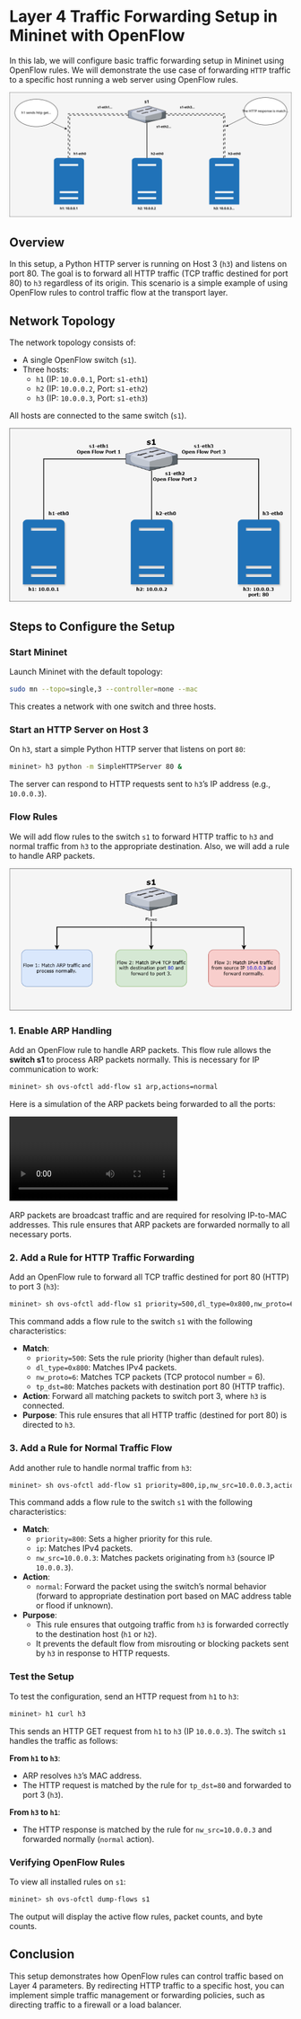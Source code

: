 # Layer 4 Traffic Forwarding Setup in Mininet with OpenFlow

In this lab, we will configure basic traffic forwarding setup in Mininet using OpenFlow rules. We will demonstrate the use case of forwarding `HTTP` traffic to a specific host running a web server using OpenFlow rules.

![](./images/lab3-8.drawio.svg)


## Overview

In this setup, a Python HTTP server is running on Host 3 (`h3`) and listens on port 80. The goal is to forward all HTTP traffic (TCP traffic destined for port 80) to `h3` regardless of its origin. This scenario is a simple example of using OpenFlow rules to control traffic flow at the transport layer.

## Network Topology

The network topology consists of:
- A single OpenFlow switch (`s1`).
- Three hosts:
  - `h1` (IP: `10.0.0.1`, Port: `s1-eth1`)
  - `h2` (IP: `10.0.0.2`, Port: `s1-eth2`)
  - `h3` (IP: `10.0.0.3`, Port: `s1-eth3`)

All hosts are connected to the same switch (`s1`).

![alt text](image-11.png)

## Steps to Configure the Setup

### Start Mininet
Launch Mininet with the default topology:

```bash
sudo mn --topo=single,3 --controller=none --mac
```

This creates a network with one switch and three hosts.

### Start an HTTP Server on Host 3

On `h3`, start a simple Python HTTP server that listens on port `80`:

```bash
mininet> h3 python -m SimpleHTTPServer 80 &
```
The server can respond to HTTP requests sent to `h3`’s IP address (e.g., `10.0.0.3`).

### Flow Rules

We will add flow rules to the switch `s1` to forward HTTP traffic to `h3` and normal traffic from `h3` to the appropriate destination. Also, we will add a rule to handle ARP packets.

![alt text](image-10.png)


### 1. Enable ARP Handling

Add an OpenFlow rule to handle ARP packets. This flow rule allows the **switch s1** to process ARP packets normally. This is necessary for IP communication to work:

```bash
mininet> sh ovs-ofctl add-flow s1 arp,actions=normal
```

Here is a simulation of the ARP packets being forwarded to all the ports:

<video controls src="Screen Recording 2025-01-18 225622.mp4" title="Title"></video>

ARP packets are broadcast traffic and are required for resolving IP-to-MAC addresses. This rule ensures that ARP packets are forwarded normally to all necessary ports.

### 2. Add a Rule for HTTP Traffic Forwarding

Add an OpenFlow rule to forward all TCP traffic destined for port 80 (HTTP) to port 3 (`h3`):

```bash
mininet> sh ovs-ofctl add-flow s1 priority=500,dl_type=0x800,nw_proto=6,tp_dst=80,actions=output:3
```

This command adds a flow rule to the switch `s1` with the following characteristics:

- **Match**:
  - `priority=500`: Sets the rule priority (higher than default rules).
  - `dl_type=0x800`: Matches IPv4 packets.
  - `nw_proto=6`: Matches TCP packets (TCP protocol number = 6).
  - `tp_dst=80`: Matches packets with destination port 80 (HTTP traffic).
- **Action**: Forward all matching packets to switch port 3, where `h3` is connected.
- **Purpose**: This rule ensures that all HTTP traffic (destined for port 80) is directed to `h3`.

### 3. Add a Rule for Normal Traffic Flow

Add another rule to handle normal traffic from `h3`:
```bash
mininet> sh ovs-ofctl add-flow s1 priority=800,ip,nw_src=10.0.0.3,actions=normal
```

This command adds a flow rule to the switch `s1` with the following characteristics:

- **Match**:
  - `priority=800`: Sets a higher priority for this rule.
  - `ip`: Matches IPv4 packets.
  - `nw_src=10.0.0.3`: Matches packets originating from `h3` (source IP `10.0.0.3`).
- **Action**: 
  - `normal`: Forward the packet using the switch’s normal behavior (forward to appropriate destination port based on MAC address table or flood if unknown).
- **Purpose**: 
  - This rule ensures that outgoing traffic from `h3` is forwarded correctly to the destination host (`h1` or `h2`).
  - It prevents the default flow from misrouting or blocking packets sent by `h3` in response to HTTP requests.

### Test the Setup
To test the configuration, send an HTTP request from `h1` to `h3`:
```bash
mininet> h1 curl h3
```
This sends an HTTP GET request from `h1` to `h3` (IP `10.0.0.3`). The switch `s1` handles the traffic as follows:

**From `h1` to `h3`**:

- ARP resolves `h3`’s MAC address.
- The HTTP request is matched by the rule for `tp_dst=80` and forwarded to port 3 (`h3`).

**From `h3` to `h1`**:
- The HTTP response is matched by the rule for `nw_src=10.0.0.3` and forwarded normally (`normal` action).

### Verifying OpenFlow Rules

To view all installed rules on `s1`:
```bash
mininet> sh ovs-ofctl dump-flows s1
```

The output will display the active flow rules, packet counts, and byte counts.

## Conclusion

This setup demonstrates how OpenFlow rules can control traffic based on Layer 4 parameters. By redirecting HTTP traffic to a specific host, you can implement simple traffic management or forwarding policies, such as directing traffic to a firewall or a load balancer.


